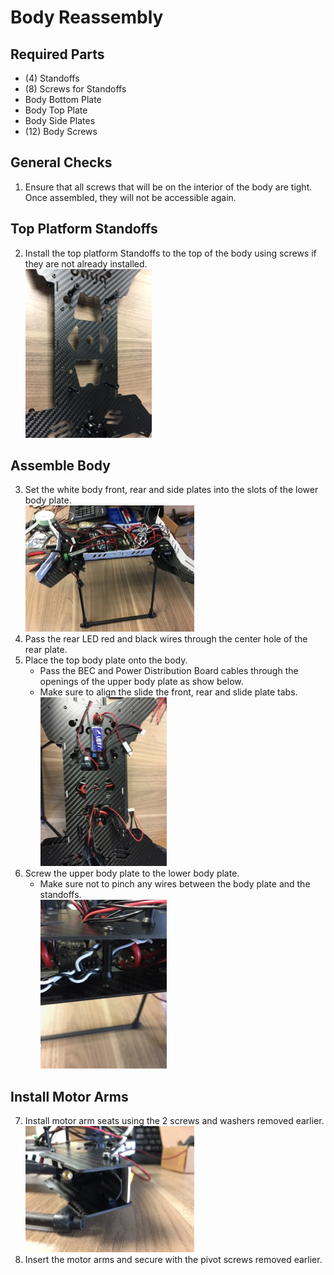 Body Reassembly
==

Required Parts
--

- (4) Standoffs
- (8) Screws for Standoffs
- Body Bottom Plate
- Body Top Plate
- Body Side Plates
- (12) Body Screws


General Checks
--

1. Ensure that all screws that will be on the interior of the body are tight. Once assembled, they will not be accessible again.


Top Platform Standoffs
--

2. Install the top platform Standoffs to the top of the body using screws if they are not already installed.\
![Standoffs](../images/top_plate_standoffs.jpg)


Assemble Body
--

3. Set the white body front, rear and side plates into the slots of the lower body plate.\
![Body Sides](../images/body_sides.jpg)
4. Pass the rear LED red and black wires through the center hole of the rear plate.
5. Place the top body plate onto the body.
   - Pass the BEC and Power Distribution Board cables through the openings of the upper body plate as show below.
   - Make sure to align the slide the front, rear and slide plate tabs.\
![Body Tabs](../images/body_tabs.jpg)
6. Screw the upper body plate to the lower body plate.
   - Make sure not to pinch any wires between the body plate and the standoffs.\
![Body - Wires](../images/body_wires.jpg)


Install Motor Arms
--

7. Install motor arm seats using the 2 screws and washers removed earlier.\
![Motor Arm Seat](../images/motor_arm_seat.jpg)
8. Insert the motor arms and secure with the pivot screws removed earlier.
